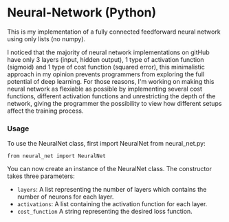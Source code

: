 # Neural-Network (Python)
This is my implementation of a fully connected feedforward neural network using only lists (no numpy).

I noticed that the majority of neural network implementations on gitHub have only 3 layers (input, hidden output), 1 type of activation function (sigmoid) and 1 type of cost function (squared error), this minimalistic approach in my opinion prevents programmers from exploring the full potential of deep learning. 
For those reasons, I'm working on making this neural network as flexiable as possible by implementing several cost functions, different activation functions and unrestricting the depth of the network, giving the programmer the possibility to view how different setups affect the training process.

### Usage
To use the NeuralNet class, first import NeuralNet from neural_net.py:

`from neural_net import NeuralNet`

You can now create an instance of the NeuralNet class. The constructor takes three parameters:
- `layers`: A list representing the number of layers which contains the number of neurons for each layer.
- `activations`: A list containing the activation function for each layer.
- `cost_function` A string representing the desired loss function.





